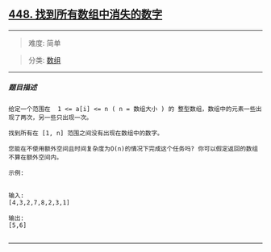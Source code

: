 ## [448. 找到所有数组中消失的数字](https://leetcode-cn.com/problems/find-all-numbers-disappeared-in-an-array/)

---

> 难度: 简单

> 分类:  [数组](https://leetcode-cn.com/tag/array/) 

---

##### 题目描述

```
给定一个范围在  1 <= a[i] <= n ( n = 数组大小 ) 的 整型数组，数组中的元素一些出现了两次，另一些只出现一次。

找到所有在 [1, n] 范围之间没有出现在数组中的数字。

您能在不使用额外空间且时间复杂度为O(n)的情况下完成这个任务吗? 你可以假定返回的数组不算在额外空间内。

示例:


输入:
[4,3,2,7,8,2,3,1]

输出:
[5,6]


```

---
